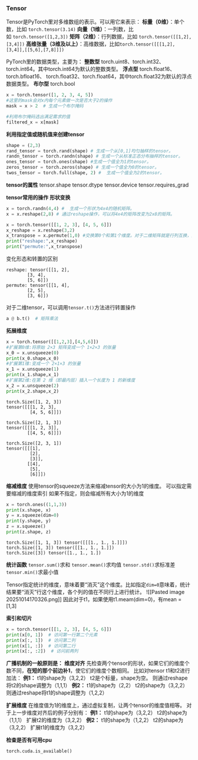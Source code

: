 ### Tensor
Tensor是PyTorch里对多维数组的表示。可以用它来表示：
**标量（0维）**：单个数，比如 `torch.tensor(3.14)`
**向量（1维）**：一列数，比如 `torch.tensor([1,2,3])`
**矩阵（2维）**：行列数据，比如 `torch.tensor([[1,2],[3,4]])`
**高维张量（3维及以上）**：高维数据，比如`torch.tensor([[[1,2],[3,4]],[[5,6],[7,8]]])`

PyTorch里的数据类型，主要为：
**整数型** torch.uint8、torch.int32、torch.int64。其中torch.int64为默认的整数类型。
**浮点型** torch.float16、torch.bfloat16、 torch.float32、torch.float64，其中torch.float32为默认的浮点数据类型。
**布尔型** torch.bool
```python
x = torch.tensor([1, 2, 3, 4, 5])
#这里的mask会对x内每个元素做一次是否大于2的操作
mask = x > 2  # 生成一个布尔掩码

#利用布尔掩码选出满足需求的值
filtered_x = x[mask]
```

**利用指定值或随机值来创建tensor**
```python
shape = (2,3)
rand_tensor = torch.rand(shape) # 生成一个从[0,1]均匀抽样的tensor。
randn_tensor = torch.randn(shape) # 生成一个从标准正态分布抽样的tensor。
ones_tensor = torch.ones(shape) #生成一个值全为1的tensor。
zeros_tensor = torch.zeros(shape) # 生成一个值全为0的tensor。
twos_tensor = torch.full(shape, 2) #  生成一个值全为2的tensor。
```

**tensor的属性**
tensor.shape
tensor.dtype
tensor.device
tensor.requires_grad

**tensor常用的操作**
**形状变换**
```python
x = torch.randn(4,4) #  生成一个形状为4x4的随机矩阵。
x = x.reshape(2,8) # 通过reshape操作，可以将4x4的矩阵改变为2x8的矩阵。
```
```python
x = torch.tensor([[1, 2, 3], [4, 5, 6]])
x_reshape = x.reshape(3,2)
x_transpose = x.permute(1,0) #交换第0个和第1个维度。对于二维矩阵就是行列互换，进行转置。
print("reshape:",x_reshape)
print("permute:",x_transpose)
```
变化形态和转置的区别
```output
reshape: tensor([[1, 2],
        [3, 4],
        [5, 6]])
permute: tensor([[1, 4],
        [2, 5],
        [3, 6]])
```
对于二维tensor，可以调用`tensor.t()`方法进行转置操作
```python
a @ b.t()  # 矩阵乘法
```
**拓展维度**
```python
x = torch.tensor([[1,2,3],[4,5,6]])
#扩展第0维:将原始 2×3 矩阵变成一个 ​1×2×3 的张量
x_0 = x.unsqueeze(0)
print(x_0.shape,x_0)
#扩展第1维:​变成一个 ​2×1×3 的张量
x_1 = x.unsqueeze(1)
print(x_1.shape,x_1)
#扩展第2维:在第 2 维（即最内层）插入一个长度为 1 的新维度
x_2 = x.unsqueeze(2)
print(x_2.shape,x_2)
```
```output
torch.Size([1, 2, 3]) 
tensor([[[1, 2, 3],
         [4, 5, 6]]])
         
torch.Size([2, 1, 3]) 
tensor([[[1, 2, 3]],
        [[4, 5, 6]]])
        
torch.Size([2, 3, 1]) 
tensor([[[1],
         [2],
         [3]],
        [[4],
         [5],
         [6]]])
```
**缩减维度**
使用tensor的squeeze方法来缩减tensor的大小为1的维度。
可以指定需要缩减的维度索引
如果不指定，则会缩减所有大小为1的维度
```python
x = torch.ones((1,1,3))
print(x.shape, x)
y = x.squeeze(dim=0)
print(y.shape, y)
z = x.squeeze()
print(z.shape, z)
```
```output
torch.Size([1, 1, 3]) tensor([[[1., 1., 1.]]])
torch.Size([1, 3]) tensor([[1., 1., 1.]])
torch.Size([3]) tensor([1., 1., 1.])
```

**统计函数**
`tensor.sum()`求和
`tensor.mean()`求均值
`tensor.std()`求标准差
`tensor.min()`求最小值

Tensor指定统计的维度，意味着要“消灭”这个维度。比如指定`dim=0`意味着，统计结果要“消灭”行这个维度，各个列的值在不同行上进行统计。
![[Pasted image 20251014170326.png]]
因此对于t1，如果使用t1.meam(dim=0)，有mean = \[1,3]

**索引和切片**
```python
x = torch.tensor([[1, 2, 3], [4, 5, 6]])
print(x[0, 1])  # 访问第一行第二个元素
print(x[:, 1])  # 访问第二列
print(x[1, :])  # 访问第二行
print(x[:, :2])  # 访问前两列
```
**广播机制的一般原则是：**
**维度对齐**
先检查两个tensor的形状，如果它们的维度个数不同，**在短的那个前边补1**，使它们的维度个数相同。 比如对tensor t1和t2进行加法：
**例1：**
t1的shape为（3,2,2）
t2是个标量，shape为空。
则通过reshape将t2的shape调整为（1,1,1）
**例2：**
t1的shape为（2,2）
t2的shape为（3,2,2）
则通过reshape将t1的shape调整为（1,2,2）

**扩展维度**
在维度值为1的维度上，通过虚拟复制，让两个tensor的维度值相等。 对于上一步维度对齐后的例子分别有：
**例1：**
t1的shape为（3,2,2）
t2的shape为（1,1,1）
扩展t2的维度为（3,2,2）
**例2：**
t1的shape为（1,2,2）
t2的shape为（3,2,2）
扩展t1的维度为（3,2,2）

**检查是否有可用cpu**
```python
torch.cuda.is_available()
```